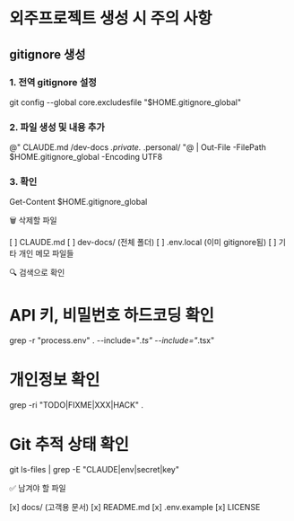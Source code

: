 # 외주프로젝트 생성 시 주의 사항

## gitignore 생성

### 1. 전역 gitignore 설정
git config --global core.excludesfile "$HOME\.gitignore_global"

### 2. 파일 생성 및 내용 추가
@"
CLAUDE.md
/dev-docs
*.private.*
.personal/
"@ | Out-File -FilePath $HOME\.gitignore_global -Encoding UTF8

### 3. 확인
Get-Content $HOME\.gitignore_global





  🗑️ 삭제할 파일

  [ ] CLAUDE.md
  [ ] dev-docs/ (전체 폴더)
  [ ] .env.local (이미 gitignore됨)
  [ ] 기타 개인 메모 파일들

  🔍 검색으로 확인

  # API 키, 비밀번호 하드코딩 확인
  grep -r "process.env" . --include="*.ts" --include="*.tsx"

  # 개인정보 확인
  grep -ri "TODO\|FIXME\|XXX\|HACK" .

  # Git 추적 상태 확인
  git ls-files | grep -E "CLAUDE|env|secret|key"

  ✅ 남겨야 할 파일

  [x] docs/ (고객용 문서)
  [x] README.md
  [x] .env.example
  [x] LICENSE
